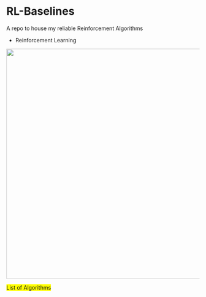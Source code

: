 # RL-Baselines
A repo to house my reliable Reinforcement Algorithms

- Reinforcement Learning

<img align='center' src='https://www.kdnuggets.com/images/reinforcement-learning-fig1-700.jpg' width='600"'>

<span style="background-color: #FFFF00">List of Algorithms</span>
